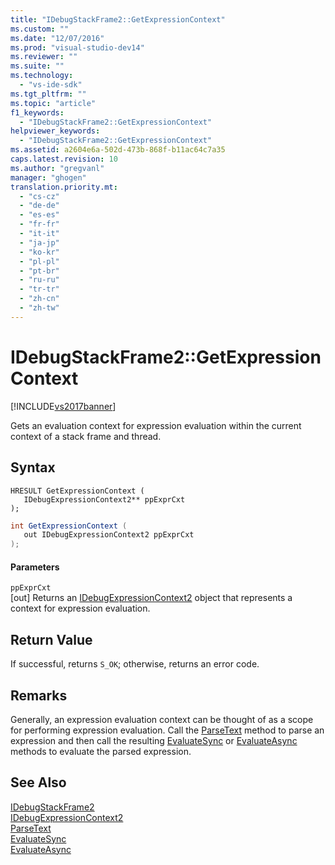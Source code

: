 ```yaml
---
title: "IDebugStackFrame2::GetExpressionContext"
ms.custom: ""
ms.date: "12/07/2016"
ms.prod: "visual-studio-dev14"
ms.reviewer: ""
ms.suite: ""
ms.technology: 
  - "vs-ide-sdk"
ms.tgt_pltfrm: ""
ms.topic: "article"
f1_keywords: 
  - "IDebugStackFrame2::GetExpressionContext"
helpviewer_keywords: 
  - "IDebugStackFrame2::GetExpressionContext"
ms.assetid: a2604e6a-502d-473b-868f-b11ac64c7a35
caps.latest.revision: 10
ms.author: "gregvanl"
manager: "ghogen"
translation.priority.mt: 
  - "cs-cz"
  - "de-de"
  - "es-es"
  - "fr-fr"
  - "it-it"
  - "ja-jp"
  - "ko-kr"
  - "pl-pl"
  - "pt-br"
  - "ru-ru"
  - "tr-tr"
  - "zh-cn"
  - "zh-tw"
---
```

# IDebugStackFrame2::GetExpressionContext
[!INCLUDE[vs2017banner](../../../code-quality/includes/vs2017banner.md)]

Gets an evaluation context for expression evaluation within the current context of a stack frame and thread.  
  
## Syntax  
  
```cpp#  
HRESULT GetExpressionContext (   
   IDebugExpressionContext2** ppExprCxt  
);  
```  
  
```c#  
int GetExpressionContext (   
   out IDebugExpressionContext2 ppExprCxt  
);  
```  
  
#### Parameters  
 `ppExprCxt`  
 [out] Returns an [IDebugExpressionContext2](../../../extensibility/debugger/reference/idebugexpressioncontext2.md) object that represents a context for expression evaluation.  
  
## Return Value  
 If successful, returns `S_OK`; otherwise, returns an error code.  
  
## Remarks  
 Generally, an expression evaluation context can be thought of as a scope for performing expression evaluation. Call the [ParseText](../../../extensibility/debugger/reference/idebugexpressioncontext2--parsetext.md) method to parse an expression and then call the resulting [EvaluateSync](../../../extensibility/debugger/reference/idebugexpression2--evaluatesync.md) or [EvaluateAsync](../../../extensibility/debugger/reference/idebugexpression2--evaluateasync.md) methods to evaluate the parsed expression.  
  
## See Also  
 [IDebugStackFrame2](../../../extensibility/debugger/reference/idebugstackframe2.md)   
 [IDebugExpressionContext2](../../../extensibility/debugger/reference/idebugexpressioncontext2.md)   
 [ParseText](../../../extensibility/debugger/reference/idebugexpressioncontext2--parsetext.md)   
 [EvaluateSync](../../../extensibility/debugger/reference/idebugexpression2--evaluatesync.md)   
 [EvaluateAsync](../../../extensibility/debugger/reference/idebugexpression2--evaluateasync.md)